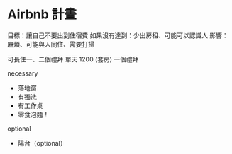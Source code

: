 # Airbnb 計畫

目標：讓自己不要出到住宿費
如果沒有達到：少出房租、可能可以認識人
影響：麻煩、可能與人同住、需要打掃

可長住一、二個禮拜
單天 1200 (套房)
一個禮拜

necessary

- 落地窗
- 有獨洗
- 有工作桌
- 零食泡麵！

optional

- 陽台（optional）

